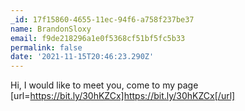 ```yaml
---
_id: 17f15860-4655-11ec-94f6-a758f237be37
name: BrandonSloxy
email: f9de218296a1e0f5368cf51bf5fc5b33
permalink: false
date: '2021-11-15T20:46:23.290Z'
---
```

Hi, I would like to meet you, come to my page [url=https://bit.ly/30hKZCx]https://bit.ly/30hKZCx[/url]
